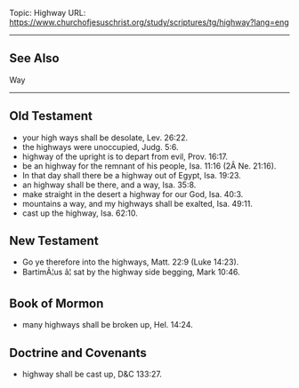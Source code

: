 Topic: Highway
URL: https://www.churchofjesuschrist.org/study/scriptures/tg/highway?lang=eng

---

## See Also

Way

---

## Old Testament

- your high ways shall be desolate, Lev. 26:22.
- the highways were unoccupied, Judg. 5:6.
- highway of the upright is to depart from evil, Prov. 16:17.
- be an highway for the remnant of his people, Isa. 11:16 (2Â Ne. 21:16).
- In that day shall there be a highway out of Egypt, Isa. 19:23.
- an highway shall be there, and a way, Isa. 35:8.
- make straight in the desert a highway for our God, Isa. 40:3.
- mountains a way, and my highways shall be exalted, Isa. 49:11.
- cast up the highway, Isa. 62:10.

## New Testament

- Go ye therefore into the highways, Matt. 22:9 (Luke 14:23).
- BartimÃ¦us â¦ sat by the highway side begging, Mark 10:46.

## Book of Mormon

- many highways shall be broken up, Hel. 14:24.

## Doctrine and Covenants

- highway shall be cast up, D&C 133:27.

